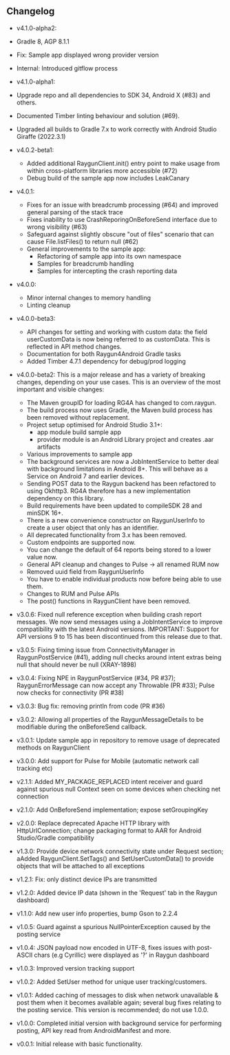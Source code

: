 ## Changelog

- v4.1.0-alpha2:
- Gradle 8, AGP 8.1.1
- Fix: Sample app displayed wrong provider version
- Internal: Introduced gitflow process

- v4.1.0-alpha1:
 - Upgrade repo and all dependencies to SDK 34, Android X (#83) and others.
 - Documented Timber linting behaviour and solution (#69).
 - Upgraded all builds to Gradle 7.x to work correctly with Android Studio Giraffe (2022.3.1)

- v4.0.2-beta1:
  - Added additional RaygunClient.init() entry point to make usage from within cross-platform libraries more accessible (#72)
  - Debug build of the sample app now includes LeakCanary

- v4.0.1:
  - Fixes for an issue with breadcrumb processing (#64) and improved general parsing of the stack trace
  - Fixes inability to use CrashReporingOnBeforeSend interface due to wrong visibility (#63)
  - Safeguard against slightly obscure "out of files" scenario that can cause File.listFiles() to return null (#62)
  - General improvements to the sample app:
    - Refactoring of sample app into its own namespace
    - Samples for breadcrumb handling
    - Samples for intercepting the crash reporting data

- v4.0.0:
  - Minor internal changes to memory handling
  - Linting cleanup

- v4.0.0-beta3:
  - API changes for setting and working with custom data: the field userCustomData is now being referred to as customData. This is reflected in API method changes.
  - Documentation for both Raygun4Android Gradle tasks
  - Added Timber 4.7.1 dependency for debug/prod logging

- v4.0.0-beta2: This is a major release and has a variety of breaking changes, depending on your use cases. This is an overview of the most important and visible changes:

  - The Maven groupID for loading RG4A has changed to com.raygun.
  - The build process now uses Gradle, the Maven build process has been removed without replacement.
  - Project setup optimised for Android Studio 3.1+:
    - app module build sample app
    - provider module is an Android Library project and creates .aar artifacts
  - Various improvements to sample app
  - The background services are now a JobIntentService to better deal with background limitations in Android 8+. This will behave as a Service on Android 7 and earlier devices.
  - Sending POST data to the Raygun backend has been refactored to using Okhttp3. RG4A therefore has a new implementation dependency on this library.
  - Build requirements have been updated to compileSDK 28 and minSDK 16+.
  - There is a new convenience constructor on RaygunUserInfo to create a user object that only has an identifier.
  - All deprecated functionality from 3.x has been removed.
  - Custom endpoints are supported now.
  - You can change the default of 64 reports being stored to a lower value now.
  - General API cleanup and changes to Pulse -> all renamed RUM now
  - Removed uuid field from RaygunUserInfo
  - You have to enable individual products now before being able to use them.
  - Changes to RUM and Pulse APIs
  - The post() functions in RaygunClient have been removed.
  
- v3.0.6: Fixed null reference exception when building crash report messages. We now send messages using a JobIntentService to improve compatibility with the latest Android versions. IMPORTANT: Support for API versions 9 to 15 has been discontinued from this release due to that. 

- v3.0.5: Fixing timing issue from ConnectivityManager in RaygunPostService (#41), adding null checks around intent extras being null that should never be null (XRAY-1898)

- v3.0.4: Fixing NPE in RaygunPostService (#34, PR #37); RaygunErrorMessage can now accept any Throwable (PR #33); Pulse now checks for connectivity (PR #38)

- v3.0.3: Bug fix: removing println from code (PR #36)

- v3.0.2: Allowing all properties of the RaygunMessageDetails to be modifiable during the onBeforeSend callback.

- v3.0.1: Update sample app in repository to remove usage of deprecated methods on RaygunClient

- v3.0.0: Add support for Pulse for Mobile (automatic network call tracking etc)

- v2.1.1: Added MY_PACKAGE_REPLACED intent receiver and guard against spurious null Context seen on some devices when checking net connection

- v2.1.0: Add OnBeforeSend implementation; expose setGroupingKey

- v2.0.0: Replace deprecated Apache HTTP library with HttpUrlConnection; change packaging format to AAR for Android Studio/Gradle compatibility

- v1.3.0: Provide device network connectivity state under Request section; aAdded RaygunClient.SetTags() and SetUserCustomData() to provide objects that will be attached to all exceptions

- v1.2.1: Fix: only distinct device IPs are transmitted

- v1.2.0: Added device IP data (shown in the 'Request' tab in the Raygun dashboard)

- v1.1.0: Add new user info properties, bump Gson to 2.2.4

- v1.0.5: Guard against a spurious NullPointerException caused by the posting service

- v1.0.4: JSON payload now encoded in UTF-8, fixes issues with post-ASCII chars (e.g Cyrillic) were displayed as '?' in Raygun dashboard

- v1.0.3: Improved version tracking support

- v1.0.2: Added SetUser method for unique user tracking/customers.

- v1.0.1: Added caching of messages to disk when network unavailable & post them when it becomes available again; several bug fixes relating to the posting service. This version is recommended; do not use 1.0.0.

- v1.0.0: Completed initial version with background service for performing posting, API key read from AndroidManifest and more.

- v0.0.1: Initial release with basic functionality.
